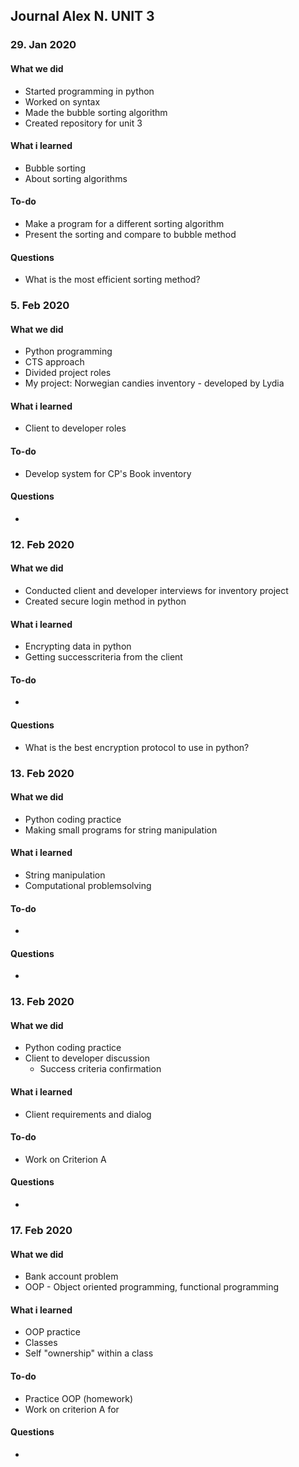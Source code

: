 Journal Alex N. UNIT 3
------------


### 29. Jan 2020

#### What we did
* Started programming in python
* Worked on syntax
* Made the bubble sorting algorithm
* Created repository for unit 3

#### What i learned
* Bubble sorting 
* About sorting algorithms

#### To-do
* Make a program for a different sorting algorithm
* Present the sorting and compare to bubble method

#### Questions
* What is the most efficient sorting method?

### 5. Feb 2020

#### What we did
* Python programming
* CTS approach
* Divided project roles
* My project: Norwegian candies inventory - developed by Lydia

#### What i learned
* Client to developer roles

#### To-do
* Develop system for CP's Book inventory

#### Questions
* 


### 12. Feb 2020

#### What we did
* Conducted client and developer interviews for inventory project
* Created secure login method in python

#### What i learned
* Encrypting data in python
* Getting successcriteria from the client

#### To-do
* 

#### Questions
* What is the best encryption protocol to use in python?


### 13. Feb 2020

#### What we did
* Python coding practice
* Making small programs for string manipulation

#### What i learned
* String manipulation
* Computational problemsolving

#### To-do
* 

#### Questions
* 


### 13. Feb 2020

#### What we did
* Python coding practice
* Client to developer discussion
  * Success criteria confirmation

#### What i learned
* Client requirements and dialog

#### To-do
* Work on Criterion A

#### Questions
* 


### 17. Feb 2020

#### What we did
* Bank account problem
 * OOP - Object oriented programming, functional programming

#### What i learned
* OOP practice
* Classes
* Self "ownership" within a class

#### To-do
* Practice OOP (homework)
* Work on criterion A for 

#### Questions
* 
